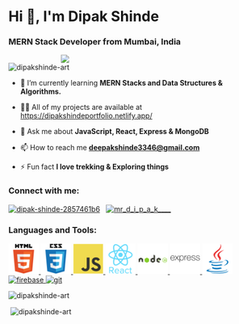 <h1 align="left">Hi 👋, I'm Dipak Shinde</h1>
<h3 align="left">MERN Stack Developer from Mumbai, India</h3> <img align="right" width="400" src="https://i.pinimg.com/originals/54/e3/7d/54e37d8074ebcde1d96c77d7b2a7f310.gif" />

<p align="left"> <img src="https://komarev.com/ghpvc/?username=dipakshinde-art&label=Profile%20views&color=0e75b6&style=flat" alt="dipakshinde-art" /> </p>

- 🌱 I’m currently learning **MERN Stacks and Data Structures & Algorithms.**

 - 👨‍💻 All of my projects are available at https://dipakshindeportfolio.netlify.app/

- 💬 Ask me about **JavaScript, React, Express & MongoDB**

- 📫 How to reach me **deepakshinde3346@gmail.com**

- ⚡ Fun fact **I love trekking & Exploring things**

<h3 align="left">Connect with me:</h3>
<p align="left">
<a href="https://linkedin.com/in/dipak-shinde-2857461b6" target="blank"><img align="center" src="https://raw.githubusercontent.com/rahuldkjain/github-profile-readme-generator/master/src/images/icons/Social/linked-in-alt.svg" alt="dipak-shinde-2857461b6" height="50" width="40" /></a>  &#160
<a href="https://instagram.com/mr_d_i_p_a_k____" target="blank"><img align="center" src="https://raw.githubusercontent.com/rahuldkjain/github-profile-readme-generator/master/src/images/icons/Social/instagram.svg" alt="mr_d_i_p_a_k____" height="50" width="40" /></a>
</p>

<h3 align="left" border="1px solid #ccc">Languages and Tools:</h3>
<p align="left">
<a href="https://www.w3.org/html/" target="_blank" rel="noreferrer"> <img src="https://raw.githubusercontent.com/devicons/devicon/master/icons/html5/html5-original-wordmark.svg" alt="html5" width="60" height="60"/> </a><a href="https://www.w3schools.com/css/" target="_blank" rel="noreferrer"> <img src="https://raw.githubusercontent.com/devicons/devicon/master/icons/css3/css3-original-wordmark.svg" alt="css3" width="60" height="60"/> </a> <a href="https://developer.mozilla.org/en-US/docs/Web/JavaScript" target="_blank" rel="noreferrer"> <img src="https://raw.githubusercontent.com/devicons/devicon/master/icons/javascript/javascript-original.svg" alt="javascript" width="60" height="60"/> </a> 
<a href="https://reactjs.org/" target="_blank" rel="noreferrer"> <img src="https://raw.githubusercontent.com/devicons/devicon/master/icons/react/react-original-wordmark.svg" alt="react" width="60" height="60"/> </a> <a href="https://nodejs.org" target="_blank" rel="noreferrer"> <img src="https://raw.githubusercontent.com/devicons/devicon/master/icons/nodejs/nodejs-original-wordmark.svg" alt="nodejs" width="60" height="60"/> </a>
<a href="https://expressjs.com" target="_blank" rel="noreferrer"> <img src="https://raw.githubusercontent.com/devicons/devicon/master/icons/express/express-original-wordmark.svg" alt="express" width="60" height="60"/> </a> <a href="https://www.java.com" target="_blank" rel="noreferrer"> <img src="https://raw.githubusercontent.com/devicons/devicon/master/icons/java/java-original.svg" alt="java" width="60" height="60"/> </a>  <a href="https://firebase.google.com/" target="_blank" rel="noreferrer"> <img src="https://www.vectorlogo.zone/logos/firebase/firebase-icon.svg" alt="firebase" width="60" height="60"/> </a> <a href="https://git-scm.com/" target="_blank" rel="noreferrer"> <img src="https://www.vectorlogo.zone/logos/git-scm/git-scm-icon.svg" alt="git" width="60" height="60"/> </a> 

 </p>

<p><img align="left" src="https://github-readme-stats.vercel.app/api/top-langs?username=dipakshinde-art&show_icons=true&locale=en&layout=compact" alt="dipakshinde-art" /></p>
&#160 &#160
<p>&nbsp;<img align="center" src="https://github-readme-stats.vercel.app/api?username=dipakshinde-art&show_icons=true&locale=en" alt="dipakshinde-art" /></p>

